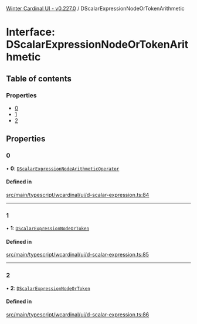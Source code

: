 [Winter Cardinal UI - v0.227.0](../index.md) / DScalarExpressionNodeOrTokenArithmetic

# Interface: DScalarExpressionNodeOrTokenArithmetic

## Table of contents

### Properties

- [0](DScalarExpressionNodeOrTokenArithmetic.md#0)
- [1](DScalarExpressionNodeOrTokenArithmetic.md#1)
- [2](DScalarExpressionNodeOrTokenArithmetic.md#2)

## Properties

### 0

• **0**: [`DScalarExpressionNodeArithmeticOperator`](../index.md#dscalarexpressionnodearithmeticoperator)

#### Defined in

[src/main/typescript/wcardinal/ui/d-scalar-expression.ts:84](https://github.com/winter-cardinal/winter-cardinal-ui/blob/v0.227.0/src/main/typescript/wcardinal/ui/d-scalar-expression.ts#L84)

___

### 1

• **1**: [`DScalarExpressionNodeOrToken`](../index.md#dscalarexpressionnodeortoken)

#### Defined in

[src/main/typescript/wcardinal/ui/d-scalar-expression.ts:85](https://github.com/winter-cardinal/winter-cardinal-ui/blob/v0.227.0/src/main/typescript/wcardinal/ui/d-scalar-expression.ts#L85)

___

### 2

• **2**: [`DScalarExpressionNodeOrToken`](../index.md#dscalarexpressionnodeortoken)

#### Defined in

[src/main/typescript/wcardinal/ui/d-scalar-expression.ts:86](https://github.com/winter-cardinal/winter-cardinal-ui/blob/v0.227.0/src/main/typescript/wcardinal/ui/d-scalar-expression.ts#L86)
